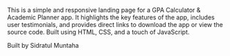 This is a simple and responsive landing page for a GPA Calculator & Academic Planner app. It highlights the key features of the app, includes user testimonials, and provides direct links to download the app or view the source code.
Built using HTML, CSS, and a touch of JavaScript.

Built by Sidratul Muntaha
